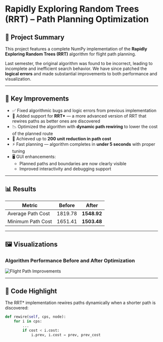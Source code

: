 # Rapidly Exploring Random Trees (RRT) – Path Planning Optimization

## 🚀 Project Summary

This project features a complete NumPy implementation of the **Rapidly Exploring Random Trees (RRT)** algorithm for flight path planning.

Last semester, the original algorithm was found to be incorrect, leading to incomplete and inefficient search behavior. We have since patched the **logical errors** and made substantial improvements to both performance and visualization.

---

## 🧠 Key Improvements

- ✅ Fixed algorithmic bugs and logic errors from previous implementation
- 🧩 Added support for **RRT\*** — a more advanced version of RRT that rewires paths as better ones are discovered
- 📉 Optimized the algorithm with **dynamic path rewiring** to lower the cost of the planned route
- 🎯 Achieved up to **200 unit reduction in path cost**
- ⚡ Fast planning — algorithm completes in **under 5 seconds** with proper tuning
- 🖥️ GUI enhancements:
  - Planned paths and boundaries are now clearly visible
  - Improved interactivity and debugging support

---

## 📊 Results

| Metric               | Before        | After         |
|----------------------|---------------|---------------|
| Average Path Cost    | 1819.78       | **1548.92**   |
| Minimum Path Cost    | 1651.41       | **1503.48**   |

---

## 🖼️ Visualizations

### Algorithm Performance Before and After Optimization

![Flight Path Improvements](Screenshot%202025-07-03%20at%202.02.52%E2%80%AFPM.png)

---

## 🧩 Code Highlight

The RRT* implementation rewires paths dynamically when a shorter path is discovered:
```python
def rewire(self, cps, node):
    for i in cps:
        ...
        if cost < i.cost:
            i.prev, i.cost = prev, prev_cost
